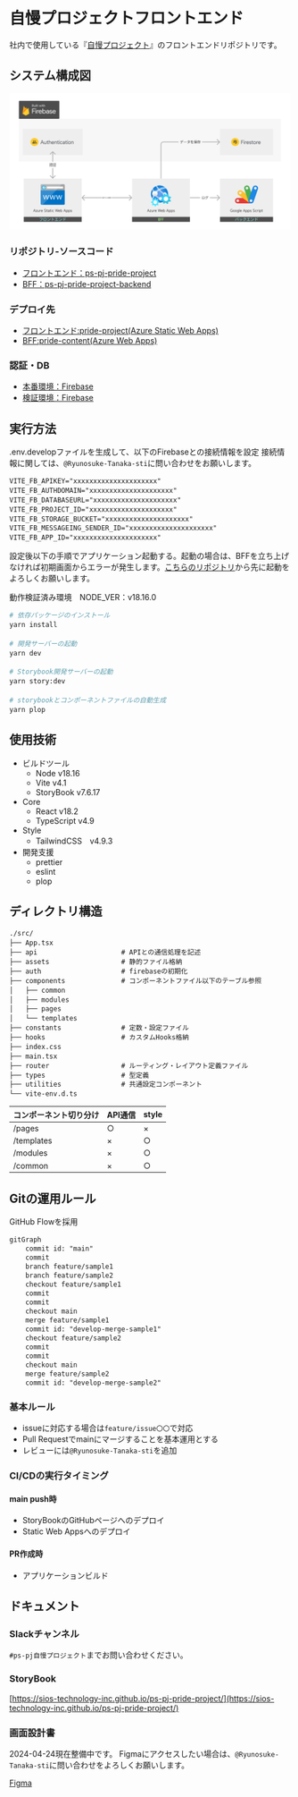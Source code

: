 # 自慢プロジェクトフロントエンド

社内で使用している『[自慢プロジェクト](https://blue-ground-0332b1a00.3.azurestaticapps.net/)』のフロントエンドリポジトリです。

## システム構成図

![インフラ情報](./.github/assets/21b70934c44400a03e9678127314da46.webp)


### リポジトリ-ソースコード

- [フロントエンド：ps-pj-pride-project](https://github.com/SIOS-Technology-Inc/ps-pj-pride-project.git)
- [BFF：ps-pj-pride-project-backend](https://github.com/SIOS-Technology-Inc/ps-pj-pride-project-backend.git)

### デプロイ先

- [フロントエンド:pride-project(Azure Static Web Apps)](https://portal.azure.com/#@ntakeisios.onmicrosoft.com/resource/subscriptions/f682b8b9-db81-412d-97da-c8a2c93d586a/resourceGroups/ryu_test/providers/Microsoft.Web/staticSites/pride-project/staticsite)
- [BFF:pride-content(Azure Web Apps)](https://portal.azure.com/#@ntakeisios.onmicrosoft.com/resource/subscriptions/f682b8b9-db81-412d-97da-c8a2c93d586a/resourceGroups/ryu_test/providers/Microsoft.Web/sites/pride-content/appServices)

### 認証・DB

- [本番環境：Firebase](https://console.firebase.google.com/project/react-test-7d3b6/overview?hl=ja)
- [検証環境：Firebase](https://console.firebase.google.com/project/pride-project-local/overview?hl=ja)

## 実行方法

.env.developファイルを生成して、以下のFirebaseとの接続情報を設定
接続情報に関しては、`@Ryunosuke-Tanaka-sti`に問い合わせをお願いします。

```txt
VITE_FB_APIKEY="xxxxxxxxxxxxxxxxxxxxx"
VITE_FB_AUTHDOMAIN="xxxxxxxxxxxxxxxxxxxxx"
VITE_FB_DATABASEURL="xxxxxxxxxxxxxxxxxxxxx"
VITE_FB_PROJECT_ID="xxxxxxxxxxxxxxxxxxxxx"
VITE_FB_STORAGE_BUCKET="xxxxxxxxxxxxxxxxxxxxx"
VITE_FB_MESSAGEING_SENDER_ID="xxxxxxxxxxxxxxxxxxxxx"
VITE_FB_APP_ID="xxxxxxxxxxxxxxxxxxxxx"
```

設定後以下の手順でアプリケーション起動する。起動の場合は、BFFを立ち上げなければ初期画面からエラーが発生します。[こちらのリポジトリ](https://github.com/SIOS-Technology-Inc/ps-pj-pride-project-backend.git)から先に起動をよろしくお願いします。

動作検証済み環境　NODE_VER：v18.16.0

```bash
# 依存パッケージのインストール
yarn install

# 開発サーバーの起動
yarn dev

# Storybook開発サーバーの起動
yarn story:dev

# storybookとコンポーネントファイルの自動生成
yarn plop
```

## 使用技術

- ビルドツール
  - Node v18.16
  - Vite v4.1
  - StoryBook v7.6.17
- Core
  - React v18.2
  - TypeScript v4.9
- Style
  - TailwindCSS　v4.9.3
- 開発支援
  - prettier
  - eslint
  - plop

## ディレクトリ構造

```txt
./src/
├── App.tsx
├── api                     # APIとの通信処理を記述
├── assets                  # 静的ファイル格納
├── auth                    # firebaseの初期化
├── components              # コンポーネントファイル以下のテーブル参照
│   ├── common
│   ├── modules
│   ├── pages
│   └── templates
├── constants               # 定数・設定ファイル
├── hooks                   # カスタムHooks格納
├── index.css
├── main.tsx
├── router                  # ルーティング・レイアウト定義ファイル
├── types                   # 型定義
├── utilities               # 共通設定コンポーネント
└── vite-env.d.ts
```

| コンポーネント切り分け | API通信 | style |
| ---------------------- | ------- | ----- |
| /pages                 | ○       | ×     |
| /templates             | ×       | ○     |
| /modules               | ×       | ○     |
| /common                | ×       | ○     |

## Gitの運用ルール

GitHub Flowを採用

```mermaid
gitGraph
    commit id: "main"
    commit
    branch feature/sample1
    branch feature/sample2
    checkout feature/sample1
    commit
    commit
    checkout main
    merge feature/sample1
    commit id: "develop-merge-sample1"
    checkout feature/sample2
    commit
    commit
    checkout main
    merge feature/sample2
    commit id: "develop-merge-sample2"
```

### 基本ルール

- issueに対応する場合は`feature/issue〇〇`で対応
- Pull Requestでmainにマージすることを基本運用とする
- レビューには`@Ryunosuke-Tanaka-sti`を追加

### CI/CDの実行タイミング

#### main push時

- StoryBookのGitHubページへのデプロイ
- Static Web Appsへのデプロイ

#### PR作成時

- アプリケーションビルド

## ドキュメント

### Slackチャンネル

`#ps-pj自慢プロジェクト`までお問い合わせください。

### StoryBook

[https://sios-technology-inc.github.io/ps-pj-pride-project/](https://sios-technology-inc.github.io/ps-pj-pride-project/)

### 画面設計書

2024-04-24現在整備中です。
Figmaにアクセスしたい場合は、`@Ryunosuke-Tanaka-sti`に問い合わせをよろしくお願いします。

[Figma](https://www.figma.com/file/6Ic1LeHOfLHfkkM5WNMhTb/%E8%A9%A6%E9%A8%93%E5%A0%B4?type=design&node-id=0%3A1&mode=design&t=h5VULBOXgvdlip86-1)
